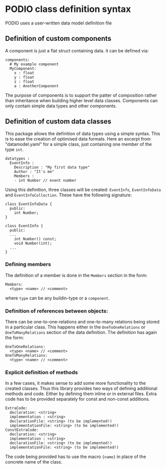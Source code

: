 # PODIO class definition syntax

PODIO uses a user-written data model definition file

## Definition of custom components

A component is just a flat struct containing data. it can be defined via:

    components:
      # My example component
      MyComponent:
        x : float
        y : float
        z : float
        a : AnotherComponent

The purpose of components is to support the patter of composition rather than inheritance when building higher level data classes. Components can only contain simple data types and other components. 

## Definition of custom data classes
This package allows the definition of data types using a simple syntax. This is to ease the creation of optimised data formats. Here an excerpt from "datamodel.yaml" for a simple class, just containing one member of the type `int`.

    datatypes :
      EventInfo :
        Description : "My first data type"
        Author : "It's me"
        Members :
        - int Number // event number

Using this definition, three classes will be created: `EventInfo`, `EventInfoData` and `EventInfoCollection`. These have the following signature:

    class EventInfoData {
      public:
        int Number;
    }

    class EventInfo {
      public:
      ...
        int Number() const;
        void Number(int);
      ...
    }

### Defining members

The definition of a member is done in the `Members` section in the form:

    Members:
      <type> <name> // <comment>

where `type` can be any buildin-type or a `component`.

### Definition of references between objects:
There can be one-to-one-relations and one-to-many relations being stored in a particular class. This happens either in the `OneToOneRelations` or `OneToManyRelations` section of the data definition. The definition has again the form:

    OneToOneRelations:
      <type> <name> // <comment>
    OneToManyRelations:
      <type> <name> // <comment>

### Explicit definition of methods
In a few cases, it makes sense to add some more functionality to the created classes. Thus this library provides two ways of defining additional methods and code. Either by defining them inline or in external files. Extra code has to be provided separately for const and non-const additions.

    ExtraCode:
      declaration: <string>
      implementation : <string>
      declarationFile: <string> (to be implemented!)
      implementationFile: <string> (to be implemented!)
    ConstExtraCode:
      declaration: <string>
      implementation : <string>
      declarationFile: <string> (to be implemented!)
      implementationFile: <string> (to be implemented!)

The code being provided has to use the macro `{name}` in place of the concrete name of the class.





  
        
